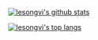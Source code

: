 [![lesongvi's github stats](https://github-readme-stats.vercel.app/api?username=lesongvi&show_icons=true&hide_title=true&count_private=true&hide=stars,issues&text_color=ff8c00&icon_color=ff8c00&title_color=ff8c00)](https://github.com/lesongvi?tab=repositories)

[![lesongvi's top langs](https://github-readme-stats.vercel.app/api/top-langs/?username=lesongvi&layout=compact&langs_count=10&hide=html,css)](https://github.com/lesongvi?tab=repositories)
